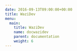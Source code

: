 ```yaml
---
date: 2016-09-13T09:00:00+00:00
title: WaziDev
menu:
  main:
    title: WaziDev
    name: docwazidev
    parent: documentation
    weight: 6
---
```


